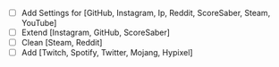 - [ ] Add Settings for [GitHub, Instagram, Ip, Reddit, ScoreSaber, Steam, YouTube]
- [ ] Extend [Instagram, GitHub, ScoreSaber]
- [ ] Clean [Steam, Reddit]
- [ ] Add [Twitch, Spotify, Twitter, Mojang, Hypixel]
